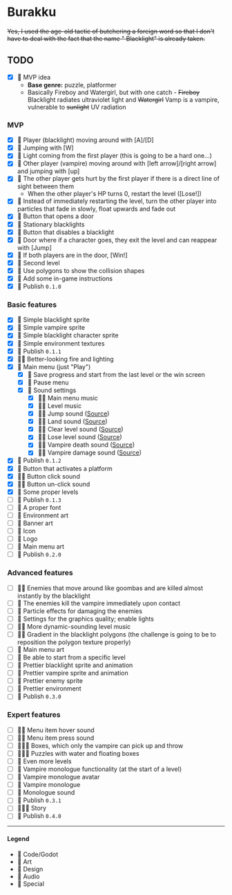 # Burakku

~~Yes, I used the age-old tactic of butchering a foreign word so that I don't have to deal with the fact that the name "
Blacklight" is already taken.~~

## TODO

- [x] 💚 MVP idea
    - **Base genre:** puzzle, platformer
    - Basically Fireboy and Watergirl, but with one catch - ~~Fireboy~~ Blacklight radiates ultraviolet light and
      ~~Watergirl~~ Vamp is a vampire, vulnerable to ~~sunlight~~ UV radiation

### MVP

- [x] 💙 Player (blacklight) moving around with [A]/[D]
- [x] 💙 Jumping with [W]
- [x] 💙 Light coming from the first player (this is going to be a hard one...)
- [x] 💙 Other player (vampire) moving around with [left arrow]/[right arrow] and jumping with [up]
- [x] 💙 The other player gets hurt by the first player if there is a direct line of sight between them
    - When the other player's HP turns 0, restart the level ([Lose!])
- [x] 💙 Instead of immediately restarting the level, turn the other player into particles that fade in slowly, float
  upwards and fade out
- [x] 💙 Button that opens a door
- [x] 💙 Stationary blacklights
- [x] 💙 Button that disables a blacklight
- [x] 💙 Door where if a character goes, they exit the level and can reappear with [Jump]
- [x] 💙 If both players are in the door, [Win!]
- [x] 💚 Second level
- [x] 💜 Use polygons to show the collision shapes
- [x] 💙 Add some in-game instructions
- [x] 💟 Publish `0.1.0`

### Basic features

- [x] 💜 Simple blacklight sprite
- [x] 💜 Simple vampire sprite
- [x] 💜 Simple blacklight character sprite
- [x] 💜 Simple environment textures
- [x] 💟 Publish `0.1.1`
- [x] 💙💜 Better-looking fire and lighting
- [x] 💙 Main menu (just "Play")
    - [x] 💙 Save progress and start from the last level or the win screen
    - [x] 💙 Pause menu
    - [x] 💙 Sound settings
        - [x] 💙💛 Main menu music
        - [x] 💙💛 Level music
        - [x] 💙💛 Jump sound ([Source](https://www.zapsplat.com/music/bendy-stick-whoosh-through-air-fast-3/))
        - [x] 💙💛 Land sound ([Source](https://www.zapsplat.com/music/footsteps-in-sandals-flip-flops-on-slightly-gritty-garage-floor-single-step-3/))
        - [x] 💙💛 Clear level sound ([Source](https://www.zapsplat.com/music/game-sound-bright-and-warm-synth-complete-success-tone-1/))
        - [x] 💙💛 Lose level sound ([Source](https://www.zapsplat.com/music/game-sound-hit-thud-good-for-success-win-or-finish-level/))
        - [x] 💙💛 Vampire death sound ([Source](https://www.zapsplat.com/music/medium-fireball-close/))
        - [x] 💙💛 Vampire damage sound ([Source](https://www.zapsplat.com/music/fire-small-flame-close/))
- [x] 💟 Publish `0.1.2`
- [x] 💙 Button that activates a platform
- [x] 💙💛 Button click sound
- [x] 💙💛 Button un-click sound
- [x] 💚 Some proper levels
- [ ] 💟 Publish `0.1.3`
- [ ] 💜 A proper font
- [ ] 💜 Environment art
- [ ] 💜 Banner art
- [ ] 💜 Icon
- [ ] 💜 Logo
- [ ] 💜 Main menu art
- [ ] 💟 Publish `0.2.0`

### Advanced features

- [ ] 💙💜 Enemies that move around like goombas and are killed almost instantly by the blacklight
- [ ] 💙 The enemies kill the vampire immediately upon contact
- [ ] 💙 Particle effects for damaging the enemies
- [ ] 💙 Settings for the graphics quality; enable lights
- [ ] 💙💛 More dynamic-sounding level music
- [ ] 💙💜 Gradient in the blacklight polygons (the challenge is going to be to reposition the polygon texture properly)
- [ ] 💜 Main menu art
- [ ] 💙 Be able to start from a specific level
- [ ] 💜 Prettier blacklight sprite and animation
- [ ] 💜 Prettier vampire sprite and animation
- [ ] 💜 Prettier enemy sprite
- [ ] 💜 Prettier environment
- [ ] 💟 Publish `0.3.0`

### Expert features
- [ ] 💙💛 Menu item hover sound
- [ ] 💙💛 Menu item press sound
- [ ] 💙💜💚 Boxes, which only the vampire can pick up and throw
- [ ] 💙💜💚 Puzzles with water and floating boxes
- [ ] 💚 Even more levels
- [ ] 💙 Vampire monologue functionality (at the start of a level)
- [ ] 💜 Vampire monologue avatar
- [ ] 💚 Vampire monologue
- [ ] 💛 Monologue sound
- [ ] 💟 Publish `0.3.1`
- [ ] 💙💜💚 Story
- [ ] 💟 Publish `0.4.0`

---

#### Legend

- 💙 Code/Godot
- 💜 Art
- 💚 Design
- 💛 Audio
- 💟 Special
